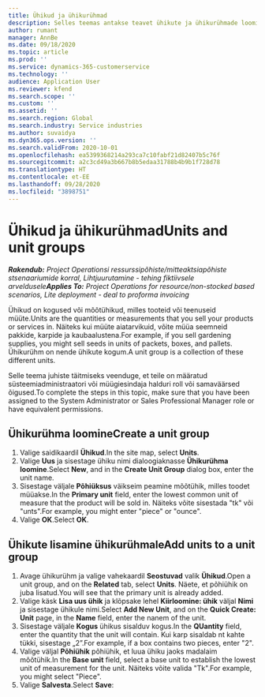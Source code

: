 ```yaml
---
title: Ühikud ja ühikurühmad
description: Selles teemas antakse teavet ühikute ja ühikurühmade loomise kohta rakenduses Dynamics 365 Project Operations.
author: rumant
manager: AnnBe
ms.date: 09/18/2020
ms.topic: article
ms.prod: ''
ms.service: dynamics-365-customerservice
ms.technology: ''
audience: Application User
ms.reviewer: kfend
ms.search.scope: ''
ms.custom: ''
ms.assetid: ''
ms.search.region: Global
ms.search.industry: Service industries
ms.author: suvaidya
ms.dyn365.ops.version: ''
ms.search.validFrom: 2020-10-01
ms.openlocfilehash: ea5399368214a293ca7c10fabf21d82407b5c76f
ms.sourcegitcommit: a2c3cd49a3b667b8b5edaa31788b4b9b1f728d78
ms.translationtype: HT
ms.contentlocale: et-EE
ms.lasthandoff: 09/28/2020
ms.locfileid: "3898751"
---
```

# <a name="units-and-unit-groups"></a><span data-ttu-id="7c293-103">Ühikud ja ühikurühmad</span><span class="sxs-lookup"><span data-stu-id="7c293-103">Units and unit groups</span></span>

<span data-ttu-id="7c293-104">_**Rakendub:** Project Operationsi ressurssipõhiste/mitteaktsiapõhiste stsenaariumide korral,  Lihtjuurutamine - tehing fiktiivsele arveldusele_</span><span class="sxs-lookup"><span data-stu-id="7c293-104">_**Applies To:** Project Operations for resource/non-stocked based scenarios, Lite deployment - deal to proforma invoicing_</span></span>

<span data-ttu-id="7c293-105">Ühikud on kogused või mõõtühikud, milles tooteid või teenuseid müüte.</span><span class="sxs-lookup"><span data-stu-id="7c293-105">Units are the quantities or measurements that you sell your products or services in.</span></span> <span data-ttu-id="7c293-106">Näiteks kui müüte aiatarvikuid, võite müüa seemneid pakkide, karpide ja kaubaalustena.</span><span class="sxs-lookup"><span data-stu-id="7c293-106">For example, if you sell gardening supplies, you might sell seeds in units of packets, boxes, and pallets.</span></span> <span data-ttu-id="7c293-107">Ühikurühm on nende ühikute kogum.</span><span class="sxs-lookup"><span data-stu-id="7c293-107">A unit group is a collection of these different units.</span></span>

<span data-ttu-id="7c293-108">Selle teema juhiste täitmiseks veenduge, et teile on määratud süsteemiadministraatori või müügiesindaja halduri roll või samaväärsed õigused.</span><span class="sxs-lookup"><span data-stu-id="7c293-108">To complete the steps in this topic, make sure that you have been assigned to the System Administrator or Sales Professional Manager role or have equivalent permissions.</span></span>

## <a name="create-a-unit-group"></a><span data-ttu-id="7c293-109">Ühikurühma loomine</span><span class="sxs-lookup"><span data-stu-id="7c293-109">Create a unit group</span></span>

1. <span data-ttu-id="7c293-110">Valige saidikaardil **Ühikud**.</span><span class="sxs-lookup"><span data-stu-id="7c293-110">In the site map, select **Units**.</span></span>
2. <span data-ttu-id="7c293-111">Valige **Uus** ja sisestage ühiku nimi dialoogiaknasse **Ühikurühma loomine**.</span><span class="sxs-lookup"><span data-stu-id="7c293-111">Select **New**, and in the **Create Unit Group** dialog box, enter the unit name.</span></span>
3. <span data-ttu-id="7c293-112">Sisestage väljale **Põhiüksus** väikseim peamine mõõtühik, milles toodet müüakse.</span><span class="sxs-lookup"><span data-stu-id="7c293-112">In the **Primary unit** field, enter the lowest common unit of measure that the product will be sold in.</span></span> <span data-ttu-id="7c293-113">Näiteks võite sisestada "tk" või "unts".</span><span class="sxs-lookup"><span data-stu-id="7c293-113">For example, you might enter "piece" or "ounce".</span></span>
4. <span data-ttu-id="7c293-114">Valige **OK**.</span><span class="sxs-lookup"><span data-stu-id="7c293-114">Select **OK**.</span></span>

## <a name="add-units-to-a-unit-group"></a><span data-ttu-id="7c293-115">Ühikute lisamine ühikurühmale</span><span class="sxs-lookup"><span data-stu-id="7c293-115">Add units to a unit group</span></span>

1. <span data-ttu-id="7c293-116">Avage ühikurühm ja valige vahekaardil **Seostuvad** valik **Ühikud**.</span><span class="sxs-lookup"><span data-stu-id="7c293-116">Open a unit group, and on the **Related** tab, select **Units**.</span></span> <span data-ttu-id="7c293-117">Näete, et põhiühik on juba lisatud.</span><span class="sxs-lookup"><span data-stu-id="7c293-117">You will see that the primary unit is already added.</span></span>
2. <span data-ttu-id="7c293-118">Valige käsk **Lisa uus ühik** ja klõpsake lehel **Kiirloomine: ühik** väljal **Nimi** ja sisestage ühikule nimi.</span><span class="sxs-lookup"><span data-stu-id="7c293-118">Select **Add New Unit**, and on the **Quick Create: Unit** page, in the **Name** field, enter the nanem of the unit.</span></span>
3. <span data-ttu-id="7c293-119">Sisestage väljale **Kogus** ühikus sisalduv kogus.</span><span class="sxs-lookup"><span data-stu-id="7c293-119">In the **QUantity** field, enter the quantity that the unit will contain.</span></span> <span data-ttu-id="7c293-120">Kui karp sisaldab nt kahte tükki, sisestage „2”.</span><span class="sxs-lookup"><span data-stu-id="7c293-120">For example, if a box contains two pieces, enter "2".</span></span> 
4. <span data-ttu-id="7c293-121">Valige väljal **Põhiühik** põhiühik, et luua ühiku jaoks madalaim mõõtühik.</span><span class="sxs-lookup"><span data-stu-id="7c293-121">In the **Base unit** field, select a base unit to establish the lowest unit of measurement for the unit.</span></span> <span data-ttu-id="7c293-122">Näiteks võite valida "Tk".</span><span class="sxs-lookup"><span data-stu-id="7c293-122">For example, you might select "Piece".</span></span>
5. <span data-ttu-id="7c293-123">Valige **Salvesta**.</span><span class="sxs-lookup"><span data-stu-id="7c293-123">Select **Save**:</span></span>
